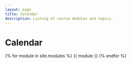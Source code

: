 ```yaml
---
layout: page
title: Calendar
description: Listing of course modules and topics.
---
```


# Calendar

{% for module in site.modules %}
{{ module }}
{% endfor %}
